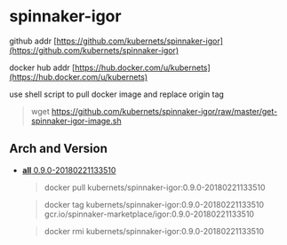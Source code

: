 # spinnaker-igor

github addr [https://github.com/kubernets/spinnaker-igor](https://github.com/kubernets/spinnaker-igor)

docker hub addr [https://hub.docker.com/u/kubernets](https://hub.docker.com/u/kubernets)

use shell script to pull docker image and replace origin tag

> wget https://github.com/kubernets/spinnaker-igor/raw/master/get-spinnaker-igor-image.sh

## Arch and Version

- [**all** 0.9.0-20180221133510](https://hub.docker.com/r/kubernets/spinnaker-igor)

    > docker pull kubernets/spinnaker-igor:0.9.0-20180221133510

    > docker tag kubernets/spinnaker-igor:0.9.0-20180221133510 gcr.io/spinnaker-marketplace/igor:0.9.0-20180221133510 

    > docker rmi kubernets/spinnaker-igor:0.9.0-20180221133510
